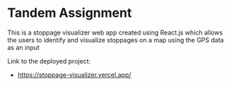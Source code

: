 # Tandem Assignment

This is a stoppage visualizer web app created using React.js which allows the users to identify and visualize stoppages on a map using the GPS data as an input

Link to the deployed project:

- https://stoppage-visualizer.vercel.app/
